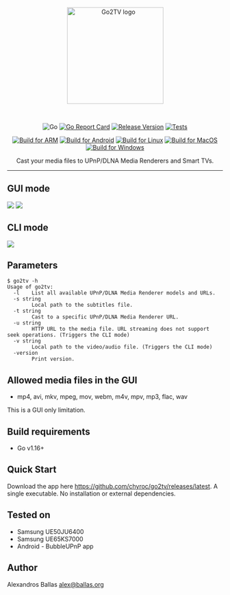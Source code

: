 <br/>
<p align="center">
<img src="https://raw.githubusercontent.com/alexballas/go2tv/main/assets/go2tv-red.svg" width="225" alt="Go2TV logo">
</a>
</p>
<br/>
<div align="center">
<p>

![Go](https://github.com/chyroc/go2tv/workflows/Go/badge.svg)
[![Go Report Card](https://goreportcard.com/badge/github.com/chyroc/go2tv)](https://goreportcard.com/report/github.com/chyroc/go2tv)
[![Release Version](https://img.shields.io/github/v/release/alexballas/Go2TV?label=Release)](https://github.com/chyroc/go2tv/releases/latest)
[![Tests](https://github.com/chyroc/go2tv/actions/workflows/go.yml/badge.svg)](https://github.com/chyroc/go2tv/actions/workflows/go.yml)

[![Build for ARM](https://github.com/chyroc/go2tv/actions/workflows/build-arm.yml/badge.svg)](https://github.com/chyroc/go2tv/actions/workflows/build-arm.yml)
[![Build for Android](https://github.com/chyroc/go2tv/actions/workflows/build-android.yml/badge.svg)](https://github.com/chyroc/go2tv/actions/workflows/build-android.yml)
[![Build for Linux](https://github.com/chyroc/go2tv/actions/workflows/build-linux.yml/badge.svg)](https://github.com/chyroc/go2tv/actions/workflows/build-linux.yml)
[![Build for MacOS](https://github.com/chyroc/go2tv/actions/workflows/build-mac.yml/badge.svg)](https://github.com/chyroc/go2tv/actions/workflows/build-mac.yml)
[![Build for Windows](https://github.com/chyroc/go2tv/actions/workflows/build-windows.yml/badge.svg)](https://github.com/chyroc/go2tv/actions/workflows/build-windows.yml)
</p>
Cast your media files to UPnP/DLNA Media Renderers and Smart TVs.
</div>

---
GUI mode
-----
![](https://i.imgur.com/Eq3UkuD.png)
![](https://i.imgur.com/B7wF14V.png)

CLI mode
-----
![](https://i.imgur.com/BsMevHi.gif)

Parameters
-----
```
$ go2tv -h
Usage of go2tv:
  -l    List all available UPnP/DLNA Media Renderer models and URLs.
  -s string
        Local path to the subtitles file.
  -t string
        Cast to a specific UPnP/DLNA Media Renderer URL.
  -u string
        HTTP URL to the media file. URL streaming does not support seek operations. (Triggers the CLI mode)
  -v string
        Local path to the video/audio file. (Triggers the CLI mode)
  -version
        Print version.
```

Allowed media files in the GUI
-----
- mp4, avi, mkv, mpeg, mov, webm, m4v, mpv, mp3, flac, wav

This is a GUI only limitation.

Build requirements
-----
- Go v1.16+

Quick Start
-----
Download the app here https://github.com/chyroc/go2tv/releases/latest. A single executable. No installation or external dependencies.

Tested on
-----
- Samsung UE50JU6400
- Samsung UE65KS7000
- Android - BubbleUPnP app

Author
------

Alexandros Ballas <alex@ballas.org>
